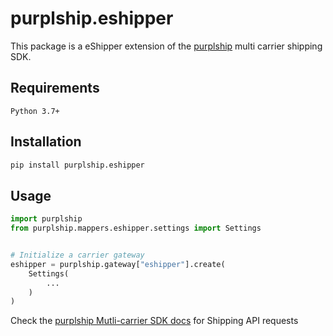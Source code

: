 # purplship.eshipper

This package is a eShipper extension of the [purplship](https://pypi.org/project/purplship) multi carrier shipping SDK.

## Requirements

`Python 3.7+`

## Installation

```bash
pip install purplship.eshipper
```

## Usage

```python
import purplship
from purplship.mappers.eshipper.settings import Settings


# Initialize a carrier gateway
eshipper = purplship.gateway["eshipper"].create(
    Settings(
        ...
    )
)
```

Check the [purplship Mutli-carrier SDK docs](https://sdk.purplship.com) for Shipping API requests
